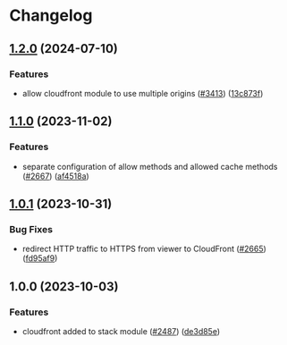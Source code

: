 # Changelog

## [1.2.0](https://github.com/chanzuckerberg/happy/compare/happy-cloudfront-v1.1.0...happy-cloudfront-v1.2.0) (2024-07-10)


### Features

* allow cloudfront module to use multiple origins ([#3413](https://github.com/chanzuckerberg/happy/issues/3413)) ([13c873f](https://github.com/chanzuckerberg/happy/commit/13c873fe23be3ca694094b9594f85b27d95be89a))

## [1.1.0](https://github.com/chanzuckerberg/happy/compare/happy-cloudfront-v1.0.1...happy-cloudfront-v1.1.0) (2023-11-02)


### Features

* separate configuration of allow methods and allowed cache methods ([#2667](https://github.com/chanzuckerberg/happy/issues/2667)) ([af4518a](https://github.com/chanzuckerberg/happy/commit/af4518ac1cc90096294b2bb1c629e62db2f6b700))

## [1.0.1](https://github.com/chanzuckerberg/happy/compare/happy-cloudfront-v1.0.0...happy-cloudfront-v1.0.1) (2023-10-31)


### Bug Fixes

* redirect HTTP traffic to HTTPS from viewer to CloudFront ([#2665](https://github.com/chanzuckerberg/happy/issues/2665)) ([fd95af9](https://github.com/chanzuckerberg/happy/commit/fd95af94e710d05becd2a769f6afe5c3be2ee532))

## 1.0.0 (2023-10-03)


### Features

* cloudfront added to stack module ([#2487](https://github.com/chanzuckerberg/happy/issues/2487)) ([de3d85e](https://github.com/chanzuckerberg/happy/commit/de3d85e63e5978bc349b86d93270aebe464da866))
